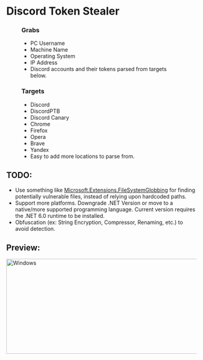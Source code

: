 <h1>Discord Token Stealer</h1>

<figure>
    <figcaption><h3>Grabs</h3></figcaption>
    <ul>
      <li>PC Username</li>
      <li>Machine Name</li>
      <li>Operating System</li>
      <li>IP Address</li>
      <li>Discord accounts and their tokens parsed from targets below.</li>
    </ul>
    <figcaption><h3>Targets</h3></figcaption>
    <ul>
      <li>Discord</li>
      <li>DiscordPTB</li>
      <li>Discord Canary</li>
      <li>Chrome</li>
      <li>Firefox</li>
      <li>Opera</li>
      <li>Brave</li>
      <li>Yandex</li>
      <li>Easy to add more locations to parse from.</li>
    </ul>
</figure>

<h2>TODO:</h2>
<ul>
    <li>
        Use something like <a href="https://docs.microsoft.com/en-us/dotnet/api/microsoft.extensions.filesystemglobbing">Microsoft.Extensions.FileSystemGlobbing</a> for finding potentially vulnerable files, instead of relying upon hardcoded paths.
    </li>
    <li>
        Support more platforms. 
        Downgrade .NET Version or move to a native/more supported programming language. 
        Current version requires the .NET 6.0 runtime to be installed.
    </li>
    <li>Obfuscation (ex: String Encryption, Compressor, Renaming, etc.) to avoid detection.</li>
</ul>

<h2>Preview:</h2>
<p align="left">
  <img src="https://i.imgur.com/QA20fHd.png" height=250 width=600 title="Windows">
</p>

